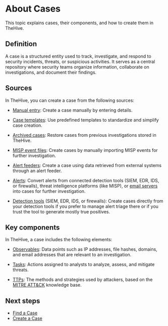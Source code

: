 # About Cases

This topic explains cases, their components, and how to create them in TheHive.

## Definition

A case is a structured entity used to track, investigate, and respond to security incidents, threats, or suspicious activities. It serves as a central repository where security teams organize information, collaborate on investigations, and document their findings.

## Sources

In TheHive, you can create a case from the following sources:

* [Manual entry](../cases/create-a-new-case.md#create-an-empty-case): Create a case manually by entering details.

* [Case templates](../cases/create-a-new-case.md#create-a-case-from-a-template): Use predefined templates to standardize and simplify case creation.

* [Archived cases](../cases/create-a-new-case.md#create-a-case-from-an-archived-case): Restore cases from previous investigations stored in TheHive.

* [MISP event files](../cases/create-a-new-case.md#create-a-case-from-a-misp-event): Create cases by manually importing MISP events for further investigation.

* [Alert feeders](../../../user-guides/organization/configure-organization/manage-feeders/about-feeders.md): Create a case using data retrieved from external systems through an alert feeder.

* [Alerts](../cases/create-a-new-case.md#create-a-case-from-an-alert): Convert alerts from connected detection tools (SIEM, EDR, IDS, or firewalls), threat intelligence platforms (like MISP), or [email servers](../../../administration/email-intake-connector.md) into cases for further investigation.

* [Detection tools](../cases/create-a-new-case.md#create-a-case-from-a-detection-tool) (SIEM, EDR, IDS, or firewalls): Create cases directly from your detection tools if you prefer to manage alert triage there or if you trust the tool to generate mostly true positives.

## Key components

In TheHive, a case includes the following elements:

* [Observables](../cases/cases-description/observables.md): Data points such as IP addresses, file hashes, domains, and email addresses that are relevant to an investigation.

* [Tasks](../tasks/about-tasks.md): Actions assigned to analysts to analyze, assess, and mitigate threats.

* [TTPs](../cases/cases-description/ttps.md): The methods and strategies used by attackers, based on the [MITRE ATT&CK](https://attack.mitre.org/) knowledge base.

## Next steps

* [Find a Case](../cases/search-for-cases/find-a-case.md)
* [Create a Case](../cases/create-a-new-case.md)